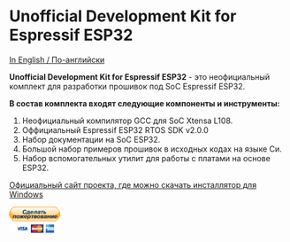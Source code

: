 Unofficial Development Kit for Espressif ESP32
==============================================

[In English / По-английски](README.md)

<b>Unofficial Development Kit for Espressif ESP32</b> - это неофициальный комплект для разработки прошивок под SoC Espressif ESP32.<br>

<b>В состав комплекта входят следующие компоненты и инструменты:</b><br>

1. Неофициальный компилятор GCC для SoC Xtensa L108.<br>
2. Оффициальный Espressif ESP32 RTOS SDK v2.0.0<br>
3. Набор документации на SoC ESP32.<br>
4. Большой набор примеров прошивок в исходных кодах на языке Си.<br>
5. Набор вспомогательных утилит для работы с платами на основе ESP32.<br>

<a href="http://programs74.ru/udkew32.html">Официальный сайт проекта, где можно скачать инсталлятор для Windows</a>

<a href="https://www.paypal.com/cgi-bin/webscr?cmd=_s-xclick&hosted_button_id=6D6EFK8LJ74UC"><img height="47" width="92" src="donate-ru.bmp" alt="Поддержать проект" title="Поддержать проект"></a>

